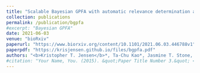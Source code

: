 ```yaml
---
title: "Scalable Bayesian GPFA with automatic relevance determination and discrete noise models"
collection: publications
permalink: /publication/bgpfa
#excerpt: "Bayesian GPFA"
date: 2021-06-03
venue: "bioRxiv"
paperurl: "https://www.biorxiv.org/content/10.1101/2021.06.03.446788v1"
paperpdf: "https://krisjensen.github.io/files/bgpfa.pdf"
authors: "<b>Kristopher T. Jensen</b>*, Ta-Chu Kao*, Jasmine T. Stone, Guillaume Hennequin"
#citation: "Your Name, You. (2015). &quot;Paper Title Number 3.&quot; <i>Journal 1</i>. 1(3)."
---
```

